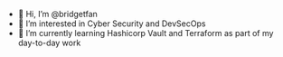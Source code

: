- 👋 Hi, I’m @bridgetfan
- 👀 I’m interested in Cyber Security and DevSecOps
- 🌱 I’m currently learning Hashicorp Vault and Terraform as part of my day-to-day work

<!---
bridgetfan/bridgetfan is a ✨ special ✨ repository because its `README.md` (this file) appears on your GitHub profile.
You can click the Preview link to take a look at your changes.
--->
